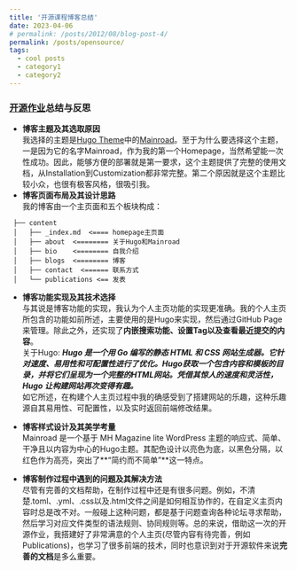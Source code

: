 ```yaml
---
title: '开源课程博客总结'
date: 2023-04-06
# permalink: /posts/2012/08/blog-post-4/
permalink: /posts/opensource/
tags:
  - cool posts
  - category1
  - category2
---
```

### [开源作业](https://github.com/X-lab2017/oss101/issues/33)总结与反思
- **博客主题及其选取原因**  
我选择的主题是[Hugo Theme](https://themes.gohugo.io/)中的[Mainroad](https://themes.gohugo.io/themes/mainroad/)。至于为什么要选择这个主题，一是因为它的名字Mainroad，作为我的第一个Homepage，当然希望能一次性成功。因此，能够方便的部署就是第一要求，这个主题提供了完整的使用文档，从Installation到Customization都非常完整。第二个原因就是这个主题比较小众，也很有极客风格，很吸引我。
- **博客页面布局及其设计思路**  
我的博客由一个主页面和五个板块构成：
```
 ├── content
 │   ├── _index.md  <==== homepage主页面
 │   ├── about  <======== 关于Hugo和Mainroad
 │   ├── bio    <======== 自我介绍
 │   ├── blogs  <======== 博客
 │   ├── contact  <====== 联系方式
 │   └── publications <== 发表
```
- **博客功能实现及其技术选择**  
与其说是博客功能的实现，我认为个人主页功能的实现更准确。我的个人主页所包含的功能如前所述，主要使用的是Hugo来实现，然后通过GitHub Page来管理。除此之外，还实现了**内嵌搜索功能、设置Tag以及查看最近提交的内容**。  
关于Hugo: ***Hugo 是一个用 Go 编写的静态 HTML 和 CSS 网站生成器。它针对速度、易用性和可配置性进行了优化。Hugo获取一个包含内容和模板的目录，并将它们呈现为一个完整的HTML网站。凭借其惊人的速度和灵活性，Hugo 让构建网站再次变得有趣。***  
如它所述，在构建个人主页过程中我的确感受到了搭建网站的乐趣，这种乐趣源自其易用性、可配置性，以及实时返回前端修改结果。

- **博客样式设计及其美学考量**  
Mainroad 是一个基于 MH Magazine lite WordPress 主题的响应式、简单、干净且以内容为中心的Hugo主题。其配色设计以亮色为底，以黑色分隔，以红色作为高亮，突出了**“简约而不简单”**这一特点。
- **博客制作过程中遇到的问题及其解决方法**  
尽管有完善的文档帮助，在制作过程中还是有很多问题。例如，不清楚.toml、.yml、.css以及.html文件之间是如何相互协作的，在自定义主页内容时总是改不对。一般碰上这种问题，都是基于问题查询各种论坛寻求帮助，然后学习对应文件类型的语法规则、协同规则等。总的来说，借助这一次的开源作业，我搭建好了非常满意的个人主页(尽管内容有待完善，例如Publications)，也学习了很多前端的技术，同时也意识到对于开源软件来说**完善的文档**是多么重要。